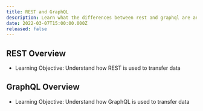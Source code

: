 ```yaml
---
title: REST and GraphQL
description: Learn what the differences between rest and graphql are and how to use both of them
date: 2022-03-07T15:00:00.000Z
released: false
---
```


## REST Overview

- Learning Objective: Understand how REST is used to transfer data

## GraphQL Overview

- Learning Objective: Understand how GraphQL is used to transfer data

##
